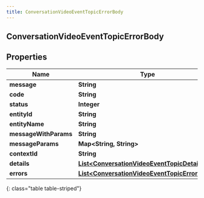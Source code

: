 ```yaml
---
title: ConversationVideoEventTopicErrorBody
---
```


## ConversationVideoEventTopicErrorBody

## Properties

| Name                  | Type                                                                                                                 | Description | Notes      |
| --------------------- | -------------------------------------------------------------------------------------------------------------------- | ----------- | ---------- |
| **message**           | <!----><!---->**String**<!---->                                                                                      |             | [optional] |
| **code**              | <!----><!---->**String**<!---->                                                                                      |             | [optional] |
| **status**            | <!----><!---->**Integer**<!---->                                                                                     |             | [optional] |
| **entityId**          | <!----><!---->**String**<!---->                                                                                      |             | [optional] |
| **entityName**        | <!----><!---->**String**<!---->                                                                                      |             | [optional] |
| **messageWithParams** | <!----><!---->**String**<!---->                                                                                      |             | [optional] |
| **messageParams**     | <!----><!---->**Map&lt;String, String&gt;**<!---->                                                                   |             | [optional] |
| **contextId**         | <!----><!---->**String**<!---->                                                                                      |             | [optional] |
| **details**           | <!----><!---->[**List&lt;ConversationVideoEventTopicDetail&gt;**](ConversationVideoEventTopicDetail.md)<!---->       |             | [optional] |
| **errors**            | <!----><!---->[**List&lt;ConversationVideoEventTopicErrorBody&gt;**](ConversationVideoEventTopicErrorBody.md)<!----> |             | [optional] |

{: class="table table-striped"}
